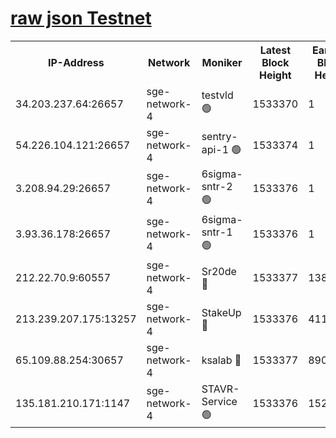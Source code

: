 
[raw json Testnet](https://rpc-check.sget.stavr.tech/sget/rpc-sget-result.json)
=


<table><tr><th>IP-Address</th><th>Network</th><th>Moniker</th><th>Latest Block Height</th><th>Earliest Block Height</th><th>Catching Up</th><th>Tx Index</th><th>Voting Power</th><th>Scan Time</th></tr><tr><td>34.203.237.64:26657</td><td>sge-network-4</td><td>testvld 🟢</td><td>1533370</td><td>1</td><td>False</td><td>on</td><td>0</td><td>2024-02-12T10:31:59.527505193UTC</td></tr><tr><td>54.226.104.121:26657</td><td>sge-network-4</td><td>sentry-api-1 🟢</td><td>1533374</td><td>1</td><td>False</td><td>on</td><td>0</td><td>2024-02-12T10:32:14.585672395UTC</td></tr><tr><td>3.208.94.29:26657</td><td>sge-network-4</td><td>6sigma-sntr-2 🟢</td><td>1533376</td><td>1</td><td>False</td><td>on</td><td>0</td><td>2024-02-12T10:32:24.616675122UTC</td></tr><tr><td>3.93.36.178:26657</td><td>sge-network-4</td><td>6sigma-sntr-1 🟢</td><td>1533376</td><td>1</td><td>False</td><td>on</td><td>0</td><td>2024-02-12T10:32:27.274077721UTC</td></tr><tr><td>212.22.70.9:60557</td><td>sge-network-4</td><td>Sr20de 🔴</td><td>1533377</td><td>138001</td><td>False</td><td>on</td><td>104</td><td>2024-02-12T10:32:30.180967167UTC</td></tr><tr><td>213.239.207.175:13257</td><td>sge-network-4</td><td>StakeUp 🔴</td><td>1533376</td><td>411001</td><td>False</td><td>off</td><td>100</td><td>2024-02-12T10:32:23.617772851UTC</td></tr><tr><td>65.109.88.254:30657</td><td>sge-network-4</td><td>ksalab 🔴</td><td>1533377</td><td>890001</td><td>False</td><td>off</td><td>2049</td><td>2024-02-12T10:32:27.678773399UTC</td></tr><tr><td>135.181.210.171:1147</td><td>sge-network-4</td><td>STAVR-Service 🟢</td><td>1533376</td><td>1528001</td><td>False</td><td>on</td><td>0</td><td>2024-02-12T10:32:23.982619267UTC</td></tr></table>
